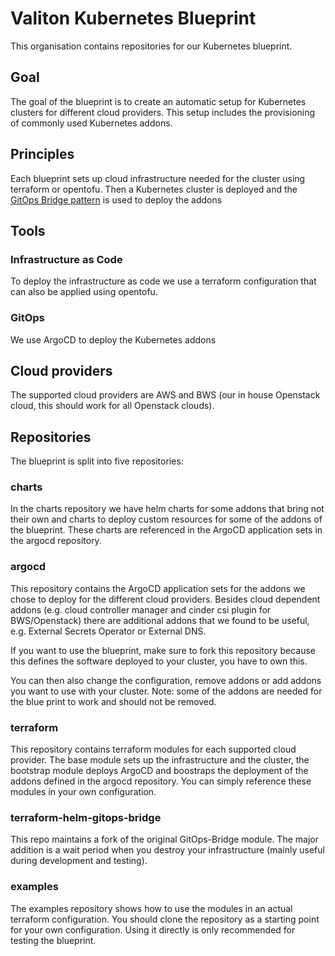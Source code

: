 # Valiton Kubernetes Blueprint

This organisation contains repositories for our Kubernetes blueprint.

## Goal

The goal of the blueprint is to create an automatic setup for Kubernetes clusters for different cloud 
providers. This setup includes the provisioning of commonly used Kubernetes addons. 

## Principles

Each blueprint sets up cloud infrastructure needed for the cluster using terraform or opentofu. Then 
a Kubernetes cluster is deployed and the [GitOps Bridge pattern](https://github.com/gitops-bridge-dev) is used
to deploy the addons

## Tools

### Infrastructure as Code

To deploy the infrastructure as code we use a terraform configuration that can also be applied using opentofu.

### GitOps

We use ArgoCD to deploy the Kubernetes addons

## Cloud providers

The supported cloud providers are AWS and BWS (our in house Openstack cloud, this should work for all Openstack clouds).

## Repositories

The blueprint is split into five repositories:

### charts

In the charts repository we have helm charts for some addons that bring not their own and 
charts to deploy custom resources for some of the addons of the blueprint. These charts are 
referenced in the ArgoCD application sets in the argocd repository.

### argocd

This repository contains the ArgoCD application sets for the addons we chose to deploy 
for the different cloud providers. Besides cloud dependent addons (e.g. cloud controller manager 
and cinder csi plugin for BWS/Openstack) there are additional addons that we found to be
useful, e.g. External Secrets Operator or External DNS.

If you want to use the blueprint, make sure to fork this repository because this defines
the software deployed to your cluster, you have to own this.

You can then also change the configuration, remove addons or add addons you want to use
with your cluster. Note: some of the addons are needed for the blue print to work and should
not be removed.

### terraform

This repository contains terraform modules for each supported cloud provider. The base module 
sets up the infrastructure and the cluster, the bootstrap module deploys ArgoCD and boostraps the 
deployment of the addons defined in the argocd repository. You can simply reference these modules
in your own configuration.

### terraform-helm-gitops-bridge

This repo maintains a fork of the original GitOps-Bridge module. The major addition is a wait period
when you destroy your infrastructure (mainly useful during development and testing).

### examples

The examples repository shows how to use the modules in an actual terraform configuration.
You should clone the repository as a starting point for your own configuration. Using it directly 
is only recommended for testing the blueprint.
